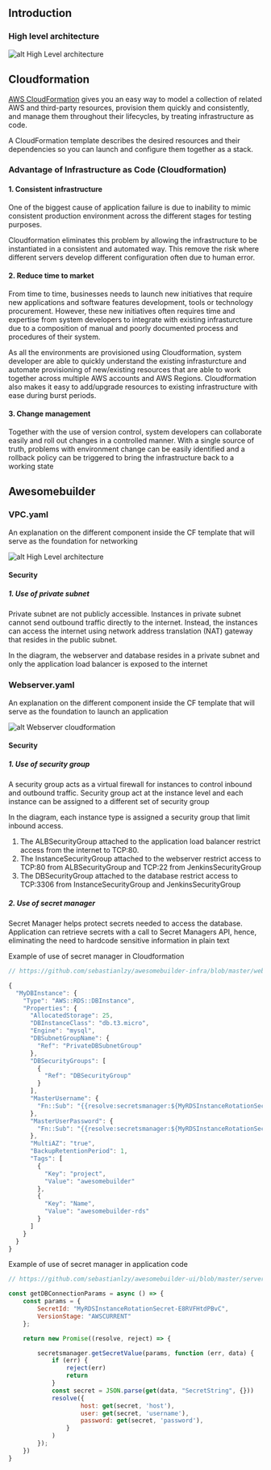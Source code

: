 ## Introduction


    
### High level architecture


![alt High Level architecture](https://raw.githubusercontent.com/sebastianlzy/draw-io/master/awesomebuilderIII%20-POC.png)

## Cloudformation

[AWS CloudFormation](https://aws.amazon.com/cloudformation/) gives you an easy way to model a collection of related AWS and third-party resources, provision them quickly and consistently, and manage them throughout their lifecycles, by treating infrastructure as code. 

A CloudFormation template describes the desired resources and their dependencies so you can launch and configure them together as a stack. 

### Advantage of Infrastructure as Code (Cloudformation)
 
#### 1. Consistent infrastructure
One of the biggest cause of application failure is due to inability to mimic consistent production environment across the different stages for testing purposes. 

Cloudformation eliminates this problem by allowing the infrastructure to be instantiated in a consistent and automated way. This remove the risk where different servers develop different configuration often due to human error. 

#### 2. Reduce time to market
From time to time, businesses needs to launch new initiatives that require new applications and software features development, tools or technology procurement. However, these new initiatives often requires time and expertise from system developers to integrate with existing infrasturcture due to a composition of manual and poorly documented process and procedures of their system. 

As all the environments are provisioned using Cloudformation, 
system developer are able to quickly understand the existing infrasturcture and automate provisioning of new/existing resources that are able to work together across multiple AWS accounts and AWS Regions. Cloudformation also makes it easy to add/upgrade resources to existing infrastructure with ease during burst periods.

    
#### 3. Change management
Together with the use of version control, system developers can collaborate easily and roll out changes in a controlled manner. With a single source of truth, problems with environment change can be easily identified and a rollback policy can be triggered to bring the infrastructure back to a working state
 

## Awesomebuilder

### VPC.yaml

An explanation on the different component inside the CF template that will serve as the foundation for networking 

![alt High Level architecture](https://raw.githubusercontent.com/sebastianlzy/draw-io/master/awesomebuilderIII%20-VPC%20Cloudformation.png)

#### Security

##### 1. Use of private subnet

Private subnet are not publicly accessible. Instances in private subnet cannot send outbound traffic directly to the internet. Instead, the instances can access the internet using network address translation (NAT) gateway that resides in the public subnet. 

In the diagram, the webserver and database resides in a private subnet and only the application load balancer is exposed to the internet


### Webserver.yaml

An explanation on the different component inside the CF template that will serve as the foundation to launch an application

![alt Webserver cloudformation](https://github.com/sebastianlzy/draw-io/raw/master/awesomebuilderIII%20-Webserver%20Cloudformation.png)

#### Security

##### 1. Use of security group

A security group acts as a virtual firewall for instances to control inbound and outbound traffic. Security group act at the instance level and each instance can be assigned to a different set of security group

In the diagram, each instance type is assigned a security group that limit inbound access. 

1. The ALBSecurityGroup attached to the application load balancer restrict access from the internet to TCP:80. 
2. The InstanceSecurityGroup attached to the webserver restrict access to TCP:80 from ALBSecurityGroup and TCP:22 from JenkinsSecurityGroup
3. The DBSecurityGroup attached to the database restrict access to TCP:3306 from InstanceSecurityGroup and JenkinsSecurityGroup

##### 2. Use of secret manager

Secret Manager helps protect secrets needed to access the database. Application can retrieve secrets with a call to Secret Managers API, hence, eliminating the need to hardcode sensitive information in plain text

Example of use of secret manager in Cloudformation

``` js
// https://github.com/sebastianlzy/awesomebuilder-infra/blob/master/webserver/Webserver.json#L435

{
  "MyDBInstance": {
    "Type": "AWS::RDS::DBInstance",
    "Properties": {
      "AllocatedStorage": 25,
      "DBInstanceClass": "db.t3.micro",
      "Engine": "mysql",
      "DBSubnetGroupName": {
        "Ref": "PrivateDBSubnetGroup"
      },
      "DBSecurityGroups": [
        {
          "Ref": "DBSecurityGroup"
        }
      ],
      "MasterUsername": {
        "Fn::Sub": "{{resolve:secretsmanager:${MyRDSInstanceRotationSecret}::username}}"
      },
      "MasterUserPassword": {
        "Fn::Sub": "{{resolve:secretsmanager:${MyRDSInstanceRotationSecret}::password}}"
      },
      "MultiAZ": "true",
      "BackupRetentionPeriod": 1,
      "Tags": [
        {
          "Key": "project",
          "Value": "awesomebuilder"
        },
        {
          "Key": "Name",
          "Value": "awesomebuilder-rds"
        }
      ]
    }
  }
}

```

Example of use of secret manager in application code

```js
// https://github.com/sebastianlzy/awesomebuilder-ui/blob/master/server/index.js#L31

const getDBConnectionParams = async () => {
    const params = {
        SecretId: "MyRDSInstanceRotationSecret-E8RVFHtdPBvC",
        VersionStage: "AWSCURRENT"
    };

    return new Promise((resolve, reject) => {

        secretsmanager.getSecretValue(params, function (err, data) {
            if (err) {
                reject(err)
                return
            }
            const secret = JSON.parse(get(data, "SecretString", {}))
            resolve({
                    host: get(secret, 'host'),
                    user: get(secret, 'username'),
                    password: get(secret, 'password'),
                }
            )
        });
    })
}

```